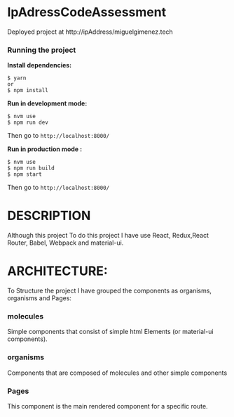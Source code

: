 #  IpAdressCodeAssessment


Deployed project at http://ipAddress/miguelgimenez.tech
### Running the project

**Install dependencies:**


    $ yarn 
    or 
    $ npm install


**Run in development mode:**

    $ nvm use
    $ npm run dev   
 
Then go to ``http://localhost:8000/``


**Run in production mode :** 

    $ nvm use
    $ npm run build
    $ npm start
	
	

Then go to ``http://localhost:8000/``

    


# DESCRIPTION
Although this project 
To do this project I have use React, Redux,React Router, Babel, Webpack and material-ui. 





# ARCHITECTURE:


To Structure the project I have grouped the components as organisms, organisms and Pages:

### molecules

Simple components that consist of simple html Elements (or material-ui components).


### organisms

Components that are composed of molecules and other simple components


### Pages

This component is the main rendered component for a specific route.